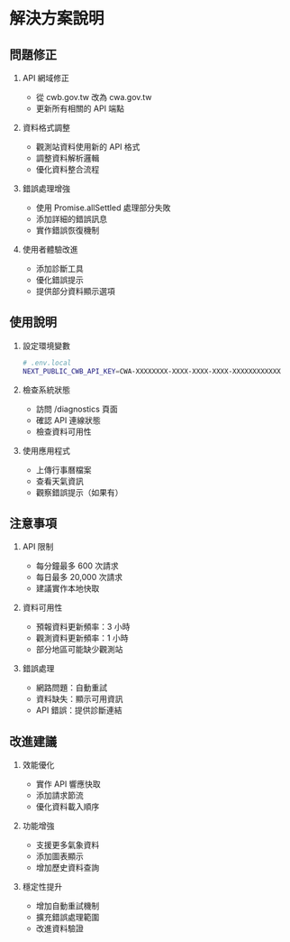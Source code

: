 # 解決方案說明

## 問題修正

1. API 網域修正
   - 從 cwb.gov.tw 改為 cwa.gov.tw
   - 更新所有相關的 API 端點

2. 資料格式調整
   - 觀測站資料使用新的 API 格式
   - 調整資料解析邏輯
   - 優化資料整合流程

3. 錯誤處理增強
   - 使用 Promise.allSettled 處理部分失敗
   - 添加詳細的錯誤訊息
   - 實作錯誤恢復機制

4. 使用者體驗改進
   - 添加診斷工具
   - 優化錯誤提示
   - 提供部分資料顯示選項

## 使用說明

1. 設定環境變數
   ```bash
   # .env.local
   NEXT_PUBLIC_CWB_API_KEY=CWA-XXXXXXXX-XXXX-XXXX-XXXX-XXXXXXXXXXXX
   ```

2. 檢查系統狀態
   - 訪問 /diagnostics 頁面
   - 確認 API 連線狀態
   - 檢查資料可用性

3. 使用應用程式
   - 上傳行事曆檔案
   - 查看天氣資訊
   - 觀察錯誤提示（如果有）

## 注意事項

1. API 限制
   - 每分鐘最多 600 次請求
   - 每日最多 20,000 次請求
   - 建議實作本地快取

2. 資料可用性
   - 預報資料更新頻率：3 小時
   - 觀測資料更新頻率：1 小時
   - 部分地區可能缺少觀測站

3. 錯誤處理
   - 網路問題：自動重試
   - 資料缺失：顯示可用資訊
   - API 錯誤：提供診斷連結

## 改進建議

1. 效能優化
   - 實作 API 響應快取
   - 添加請求節流
   - 優化資料載入順序

2. 功能增強
   - 支援更多氣象資料
   - 添加圖表顯示
   - 增加歷史資料查詢

3. 穩定性提升
   - 增加自動重試機制
   - 擴充錯誤處理範圍
   - 改進資料驗證
